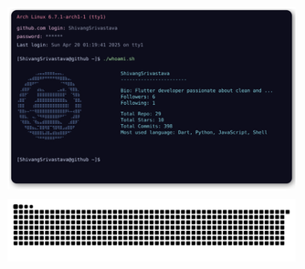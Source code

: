 ![My SVG](https://raw.githubusercontent.com/ShivangSrivastava/ShivangSrivastava/refs/heads/output/terminal.svg)

![Snake](https://raw.githubusercontent.com/ShivangSrivastava/ShivangSrivastava/refs/heads/output/github-contribution-grid-snake-dark.svg)
